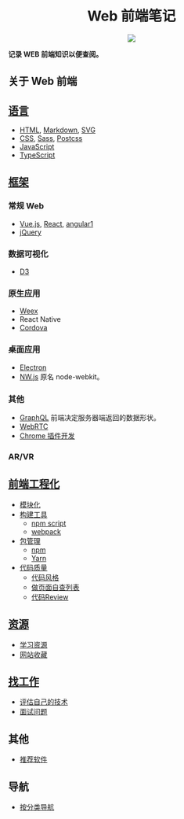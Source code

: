 <h1 align="center">Web 前端笔记</h1>
<p align="center">
<a href="https://gitter.im/iamjoel/front-end-note"><img src="https://badges.gitter.im/Join Chat.svg"></a>
</p>

**记录 WEB 前端知识以便查阅。**

## 关于 Web 前端
## [语言](language/)
* [HTML](language/html), [Markdown](language/markdown.md), [SVG](language/svg)
* [CSS](language/css), [Sass](language/sass), [Postcss](language/postcss)
* [JavaScript](language/js)
* [TypeScript](language/typescript)

## [框架](libs/)
### 常规 Web
* [Vue.js](libs/vue), [React](libs/react), [angular1](https://github.com/iamjoel/angular-learn)
* [jQuery](libs/jQuery)

### 数据可视化
* [D3](libs/d3)

### 原生应用
* [Weex](libs/weex)
* React Native
* [Cordova](libs/cordova)

### 桌面应用
* [Electron](libs/electron)
* [NW.js](https://github.com/nwjs/nw.js) 原名 node-webkit。

### 其他
* [GraphQL](https://github.com/facebook/graphql) 前端决定服务器端返回的数据形状。
* [WebRTC](other/webRTC.md)
* [Chrome 插件开发](other/chrome-plugins.md)

### AR/VR

## [前端工程化](engineering/)
* [模块化](engineering/module)
* [构建工具](engineering/build-tool/)
  * [npm script](engineering/build-tool/use-npm-script.md)
  * [webpack](engineering/build-tool/webpack)
* [包管理](engineering/package-manage/)
  * [npm](engineering/package-manage/npm)
  * [Yarn](engineering/package-manage/yarn)
* [代码质量](engineering/code-quality)
  * [代码风格](engineering/code-quality/code-style)
  * [做页面自查列表](engineering/code-quality/write-page-checklist.md)
  * [代码Review](engineering/code-quality/code-review.md)

## [资源](resource/)
* [学习资源](resource/bookmark/learn-resource.md)
* [网站收藏](resource/bookmark/README.md)

## [找工作](find-jobs/)
* [评估自己的技术](find-jobs/assessment)
* [面试问题](find-jobs/question.md)

## 其他
* [推荐软件](software)

## 导航
* [按分类导航](nav-by-classify.md)



